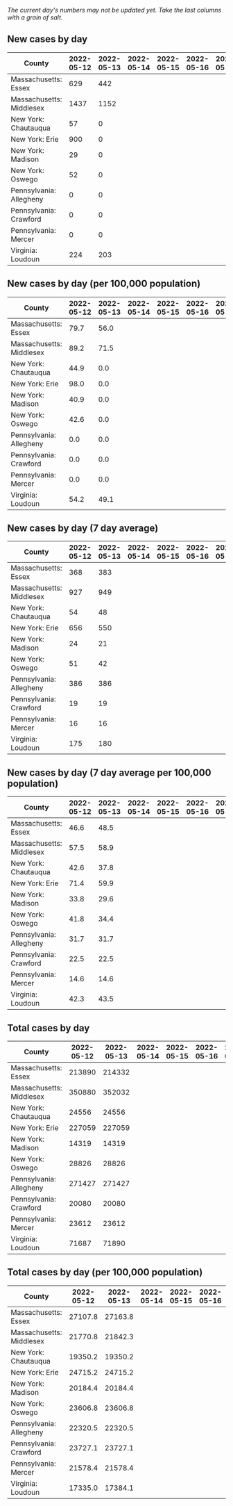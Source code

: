 _The current day's numbers may not be updated yet. Take the last columns with a grain of salt._
## New cases by day

| County | 2022-05-12 | 2022-05-13 | 2022-05-14 | 2022-05-15 | 2022-05-16 | 2022-05-17 | 2022-05-18 |
| --- | --- | --- | --- | --- | --- | --- | --- |
| Massachusetts: Essex | 629 | 442 |  |  |  |  |  |
| Massachusetts: Middlesex | 1437 | 1152 |  |  |  |  |  |
| New York: Chautauqua | 57 | 0 |  |  |  |  |  |
| New York: Erie | 900 | 0 |  |  |  |  |  |
| New York: Madison | 29 | 0 |  |  |  |  |  |
| New York: Oswego | 52 | 0 |  |  |  |  |  |
| Pennsylvania: Allegheny | 0 | 0 |  |  |  |  |  |
| Pennsylvania: Crawford | 0 | 0 |  |  |  |  |  |
| Pennsylvania: Mercer | 0 | 0 |  |  |  |  |  |
| Virginia: Loudoun | 224 | 203 |  |  |  |  |  |

## New cases by day (per 100,000 population)

| County | 2022-05-12 | 2022-05-13 | 2022-05-14 | 2022-05-15 | 2022-05-16 | 2022-05-17 | 2022-05-18 |
| --- | --- | --- | --- | --- | --- | --- | --- |
| Massachusetts: Essex | 79.7 | 56.0 |  |  |  |  |  |
| Massachusetts: Middlesex | 89.2 | 71.5 |  |  |  |  |  |
| New York: Chautauqua | 44.9 | 0.0 |  |  |  |  |  |
| New York: Erie | 98.0 | 0.0 |  |  |  |  |  |
| New York: Madison | 40.9 | 0.0 |  |  |  |  |  |
| New York: Oswego | 42.6 | 0.0 |  |  |  |  |  |
| Pennsylvania: Allegheny | 0.0 | 0.0 |  |  |  |  |  |
| Pennsylvania: Crawford | 0.0 | 0.0 |  |  |  |  |  |
| Pennsylvania: Mercer | 0.0 | 0.0 |  |  |  |  |  |
| Virginia: Loudoun | 54.2 | 49.1 |  |  |  |  |  |

## New cases by day (7 day average)

| County | 2022-05-12 | 2022-05-13 | 2022-05-14 | 2022-05-15 | 2022-05-16 | 2022-05-17 | 2022-05-18 |
| --- | --- | --- | --- | --- | --- | --- | --- |
| Massachusetts: Essex | 368 | 383 |  |  |  |  |  |
| Massachusetts: Middlesex | 927 | 949 |  |  |  |  |  |
| New York: Chautauqua | 54 | 48 |  |  |  |  |  |
| New York: Erie | 656 | 550 |  |  |  |  |  |
| New York: Madison | 24 | 21 |  |  |  |  |  |
| New York: Oswego | 51 | 42 |  |  |  |  |  |
| Pennsylvania: Allegheny | 386 | 386 |  |  |  |  |  |
| Pennsylvania: Crawford | 19 | 19 |  |  |  |  |  |
| Pennsylvania: Mercer | 16 | 16 |  |  |  |  |  |
| Virginia: Loudoun | 175 | 180 |  |  |  |  |  |

## New cases by day (7 day average per 100,000 population)

| County | 2022-05-12 | 2022-05-13 | 2022-05-14 | 2022-05-15 | 2022-05-16 | 2022-05-17 | 2022-05-18 |
| --- | --- | --- | --- | --- | --- | --- | --- |
| Massachusetts: Essex | 46.6 | 48.5 |  |  |  |  |  |
| Massachusetts: Middlesex | 57.5 | 58.9 |  |  |  |  |  |
| New York: Chautauqua | 42.6 | 37.8 |  |  |  |  |  |
| New York: Erie | 71.4 | 59.9 |  |  |  |  |  |
| New York: Madison | 33.8 | 29.6 |  |  |  |  |  |
| New York: Oswego | 41.8 | 34.4 |  |  |  |  |  |
| Pennsylvania: Allegheny | 31.7 | 31.7 |  |  |  |  |  |
| Pennsylvania: Crawford | 22.5 | 22.5 |  |  |  |  |  |
| Pennsylvania: Mercer | 14.6 | 14.6 |  |  |  |  |  |
| Virginia: Loudoun | 42.3 | 43.5 |  |  |  |  |  |

## Total cases by day

| County | 2022-05-12 | 2022-05-13 | 2022-05-14 | 2022-05-15 | 2022-05-16 | 2022-05-17 | 2022-05-18 |
| --- | --- | --- | --- | --- | --- | --- | --- |
| Massachusetts: Essex | 213890 | 214332 |  |  |  |  | 215872 |
| Massachusetts: Middlesex | 350880 | 352032 |  |  |  |  | 356297 |
| New York: Chautauqua | 24556 | 24556 |  |  |  |  | 24856 |
| New York: Erie | 227059 | 227059 |  |  |  |  | 229641 |
| New York: Madison | 14319 | 14319 |  |  |  |  | 14415 |
| New York: Oswego | 28826 | 28826 |  |  |  |  | 29015 |
| Pennsylvania: Allegheny | 271427 | 271427 |  |  |  |  | 274948 |
| Pennsylvania: Crawford | 20080 | 20080 |  |  |  |  | 20281 |
| Pennsylvania: Mercer | 23612 | 23612 |  |  |  |  | 23744 |
| Virginia: Loudoun | 71687 | 71890 |  |  |  |  | 72806 |

## Total cases by day (per 100,000 population)

| County | 2022-05-12 | 2022-05-13 | 2022-05-14 | 2022-05-15 | 2022-05-16 | 2022-05-17 | 2022-05-18 |
| --- | --- | --- | --- | --- | --- | --- | --- |
| Massachusetts: Essex | 27107.8 | 27163.8 |  |  |  |  | 27359.0 |
| Massachusetts: Middlesex | 21770.8 | 21842.3 |  |  |  |  | 22106.9 |
| New York: Chautauqua | 19350.2 | 19350.2 |  |  |  |  | 19586.6 |
| New York: Erie | 24715.2 | 24715.2 |  |  |  |  | 24996.2 |
| New York: Madison | 20184.4 | 20184.4 |  |  |  |  | 20319.7 |
| New York: Oswego | 23606.8 | 23606.8 |  |  |  |  | 23761.6 |
| Pennsylvania: Allegheny | 22320.5 | 22320.5 |  |  |  |  | 22610.0 |
| Pennsylvania: Crawford | 23727.1 | 23727.1 |  |  |  |  | 23964.6 |
| Pennsylvania: Mercer | 21578.4 | 21578.4 |  |  |  |  | 21699.1 |
| Virginia: Loudoun | 17335.0 | 17384.1 |  |  |  |  | 17605.6 |
